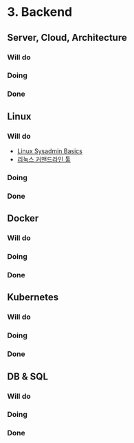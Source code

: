 # 3. Backend

## Server, Cloud, Architecture

### Will do

### Doing

### Done

## Linux

### Will do
- [Linux Sysadmin Basics](https://www.youtube.com/watch?v=Lbh8Bh_SEzU)
- [리눅스 커맨드라인 툴](https://www.inflearn.com/course/%EB%A6%AC%EB%88%85%EC%8A%A4-%EC%BB%A4%EB%A7%A8%EB%93%9C%EB%9D%BC%EC%9D%B8-%ED%88%B4)
### Doing

### Done

## Docker

### Will do

### Doing

### Done

## Kubernetes

### Will do

### Doing

### Done

## DB & SQL

### Will do

### Doing

### Done
